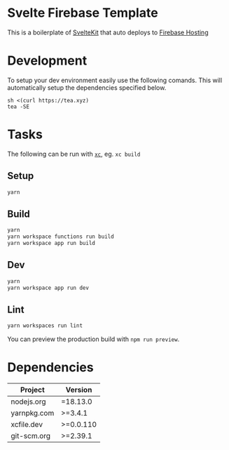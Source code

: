 # Svelte Firebase Template

This is a boilerplate of [SvelteKit](https://kit.svelte.dev) that auto deploys to [Firebase Hosting](https://firebase.google.com/)

# Development

To setup your dev environment easily use the following comands. This will automatically setup the dependencies specified below.

```
sh <(curl https://tea.xyz)
tea -SE
```

# Tasks

The following can be run with [`xc`], eg. `xc build`

## Setup

```sh
yarn
```

## Build

```sh
yarn
yarn workspace functions run build
yarn workspace app run build
```

## Dev

```sh
yarn
yarn workspace app run dev
```

## Lint
```sh
yarn workspaces run lint
```

You can preview the production build with `npm run preview`.

# Dependencies

| Project     | Version   |
| ----------- | --------- |
| nodejs.org  | =18.13.0  |
| yarnpkg.com | >=3.4.1   |
| xcfile.dev  | >=0.0.110 |
| git-scm.org | >=2.39.1  |

[`xc`]: https://xcfile.dev

